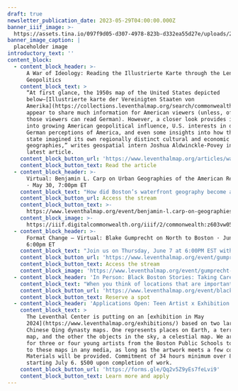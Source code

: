 ```yaml
---
draft: true
newsletter_publication_date: 2023-05-29T04:00:00.000Z
banner_iiif_image: >-
  https://assets.tina.io/097f9d05-d307-4978-823b-d332ea55d27e/uploads/2NTe5mrlBK_EDc99dt5L5Got64RuQMVovKyomrpVufk.jpeg
banner_image_caption: |
  placeholder image
introductory_text: ''
content_block:
  - content_block_header: >-
      A War of Ideology: Reading the Illustrierte Karte through the Lens of
      Geopolitics
    content_block_text: >
      “At first glance, the 1950s map of the United States depicted
      below—[Illustrierte karte der Vereinigten Staaten von
      Amerika](https://collections.leventhalmap.org/search/commonwealth:0r96fp17t)—doesn’t
      appear to share much information for American viewers (unless, of course,
      those viewers can read German). However, a closer look provides insight
      into growing American geopolitical influence, U.S. interests in defining
      German perceptions of America, and even some insights into how the U.S.
      state imagined its own regionally distinct cultural and economic
      geographies,” writes geospatial intern Joshua Aldwinckle-Povey in his
      latest article. 
    content_block_button_url: 'https://www.leventhalmap.org/articles/war-of-ideology/'
    content_block_button_text: Read the article
  - content_block_header: >-
      Virtual: Benjamin L. Carp on Urban Geographies of the American Revolution
      · May 30, 7:00pm ET
    content_block_text: "How did Boston’s waterfront geography become a flashpoint for rebellion? How did public gathering spaces in Philadelphia create the context for democratic ideas about mass politics? Can maps help us learn whether New York City was deliberately set on fire in 1776? Join us on May 30 at 7PM with scholar\_Benjamin L. Carp\_to learn about these and other insights from a historical geographic approach to the Revolutionary period.\n"
    content_block_button_url: Access the stream
    content_block_button_text: >-
      https://www.leventhalmap.org/event/benjamin-l.carp-on-geographies-of-the-revolution/
    content_block_image: >-
      https://iiif.digitalcommonwealth.org/iiif/2/commonwealth:z603vw05v/6521,7260,1763,1989/,2000/0/default.jpg
  - content_block_header: >-
      Format Change — Virtual: Blake Gumprecht on North to Boston · June 7,
      6:00pm ET
    content_block_text: "Join us on Thursday, June 7 at 6:00PM EST with\_Blake Gumprecht\_for a virtual talk on his new book,\_[North to Boston: Life Histories from the Black Great Migration in New England](https://global.oup.com/academic/product/north-to-boston-9780197614440?cc=us\\&lang=en&).\_North to Boston\_traces the history of the Great Migration, when tens of thousands of Black people moved to Boston from the South, and explores its impacts in greater depth through the lives of ten individuals, each the subject of one chapter.\n"
    content_block_button_url: 'https://www.leventhalmap.org/event/gumprecht-author-talk/'
    content_block_button_text: Access the stream
    content_block_image: 'https://www.leventhalmap.org/event/gumprecht-author-talk/'
  - content_block_header: 'In Person: Black Boston Stories: Taking Care · June 15, 6:00pm ET'
    content_block_text: "When you think of locations that are important for taking care of residents in Boston’s Black communities, what place or places come to mind? On Thursday, June 15 at 6PM at the\_[Grove Hall Branch Library](https://www.bpl.org/locations/grove-hall/), Apolo Cátala, [OASIS on Ballou](https://www.thecarrotproject.org/wp-content/uploads/2021/03/Oasis_Client_Update_2020.8691901.pdf); Reggie Jean, [Haley House](https://haleyhouse.org/); and Jo-Anna Rorie, [Neighborhood Birth Center](https://neighborhoodbirthcenter.org/) will reflect on taking care in and of Boston’s Black communities and lead a wider conversation with participants. Food will be served starting at 5:30PM.\n"
    content_block_button_url: 'https://www.leventhalmap.org/event/black-boston-stories-taking-care/'
    content_block_button_text: Reserve a spot
  - content_block_header: 'Applications Open: Teen Artist x Exhibition Contributor'
    content_block_text: >
      The Leventhal Center is putting on an [exhibition in May
      2024](https://www.leventhalmap.org/exhibitions/) based on two large
      Chinese Qing dynasty maps. One represents places on Earth, a terrestrial
      map, and the other the objects in the sky, a celestial map. We are looking
      for three or four young artists from the Boston Public Schools to respond
      to these maps in any media, as long as the artwork meets a few conditions.
      Materials will be provided. Commitment of 34 hours minimum over 8 weeks,
      starting July 6. $500 upon completion of work.
    content_block_button_url: 'https://forms.gle/Qq2v5Z9yEs7feLvi9'
    content_block_button_text: Learn more and apply
---
```






